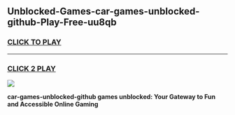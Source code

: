 
## Unblocked-Games-car-games-unblocked-github-Play-Free-uu8qb
<h3>
<a href="https://premium76.site?title=car-games-unblocked-github&ref=20A">CLICK TO PLAY</a></h3>
<hr>

<h3>
<a href="https://premium76.site?title=car-games-unblocked-github&ref=20A">CLICK 2 PLAY</a>
  
</h3>

<a href="https://premium76.site?title=car-games-unblocked-github&ref=20A"><img src="https://clearcache.store/games.png"></a>


**car-games-unblocked-github games unblocked: Your Gateway to Fun and Accessible Online Gaming**
